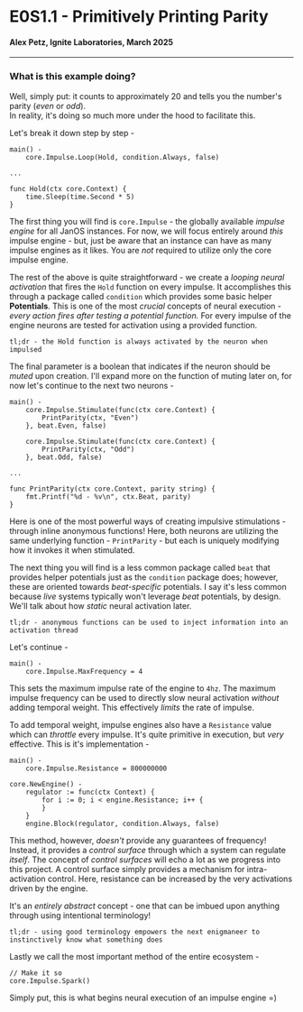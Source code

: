 # E0S1.1 - Primitively Printing Parity
#### Alex Petz, Ignite Laboratories, March 2025

---

### What is this example doing?

Well, simply put: it counts to approximately 20 and tells you the number's parity (_even_ or _odd_).  
In reality, it's doing so much more under the hood to facilitate this.

Let's break it down step by step -

    main() -
	    core.Impulse.Loop(Hold, condition.Always, false)

    ...

    func Hold(ctx core.Context) {
        time.Sleep(time.Second * 5)
    }

The first thing you will find is `core.Impulse` - the globally available _impulse engine_ for all
JanOS instances.  For now, we will focus entirely around _this_ impulse engine - but, just be aware
that an instance can have as many impulse engines as it likes.  You are _not_ required to utilize
only the core impulse engine.

The rest of the above is quite straightforward - we create a _looping neural activation_ that fires 
the `Hold` function on every impulse.  It accomplishes this through a package called `condition` which 
provides some basic helper **Potentials**.  This is one of the most _crucial_ concepts of neural 
execution - _every action fires after testing a potential function._  For every impulse of the engine 
neurons are tested for activation using a provided function.

    tl;dr - the Hold function is always activated by the neuron when impulsed

The final parameter is a boolean that indicates if the neuron should be _muted_ upon creation. I'll
expand more on the function of muting later on, for now let's continue to the next two neurons -

    main() -
        core.Impulse.Stimulate(func(ctx core.Context) {
            PrintParity(ctx, "Even")
        }, beat.Even, false)
    
        core.Impulse.Stimulate(func(ctx core.Context) {
            PrintParity(ctx, "Odd")
        }, beat.Odd, false)

    ...

    func PrintParity(ctx core.Context, parity string) {
        fmt.Printf("%d - %v\n", ctx.Beat, parity)
    }

Here is one of the most powerful ways of creating impulsive stimulations - through inline anonymous
functions!  Here, both neurons are utilizing the same underlying function - `PrintParity` - but each
is uniquely modifying how it invokes it when stimulated.

The next thing you will find is a less common package called `beat` that provides helper potentials
just as the `condition` package does; however, these are oriented towards _beat-specific_ potentials.
I say it's less common because _live_ systems typically won't leverage _beat_ potentials, by design.
We'll talk about how _static_ neural activation later.

    tl;dr - anonymous functions can be used to inject information into an activation thread

Let's continue -

    main() - 
        core.Impulse.MaxFrequency = 4

This sets the maximum impulse rate of the engine to `4hz`. The maximum impulse frequency can be used 
to directly slow neural activation _without_ adding temporal weight.  This effectively _limits_ the 
rate of impulse.

To add temporal weight, impulse engines also have a `Resistance` value which can _throttle_ 
every impulse.  It's quite primitive in execution, but _very_ effective.  This is it's implementation - 

	main() -
        core.Impulse.Resistance = 800000000

    core.NewEngine() -
        regulator := func(ctx Context) {
            for i := 0; i < engine.Resistance; i++ {
            }
        }
        engine.Block(regulator, condition.Always, false)

This method, however, _doesn't_ provide any guarantees of frequency!  Instead, it provides a _control
surface_ through which a system can regulate _itself_.  The concept of _control surfaces_ will
echo a lot as we progress into this project.  A control surface simply provides a mechanism for 
intra-activation control.  Here, resistance can be increased by the very activations driven by the engine.  

It's an _entirely abstract_ concept - one that can be imbued upon anything through using intentional terminology!

    tl;dr - using good terminology empowers the next enigmaneer to instinctively know what something does

Lastly we call the most important method of the entire ecosystem -

    // Make it so
    core.Impulse.Spark()

Simply put, this is what begins neural execution of an impulse engine =)